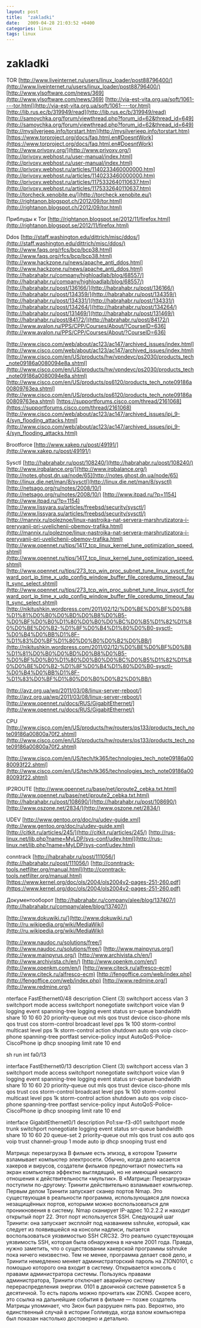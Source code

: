 ```yaml
---
layout: post
title:  "zakladki"
date:   2009-04-28 21:03:52 +0400
categories: linux
tags: linux
---
```


# zakladki
TOR
[http://www.liveinternet.ru/users/linux_loader/post88796400/](http://www.liveinternet.ru/users/linux_loader/post88796400/)
[http://www.ylsoftware.com/news/369](http://www.ylsoftware.com/news/369)
[http://via-est-vita.org.ua/soft/1061----tor.html](http://via-est-vita.org.ua/soft/1061----tor.html)
[http://lib.rus.ec/b/319949/read](http://lib.rus.ec/b/319949/read)
[http://samoychka.org/forum/viewthread.php?forum_id=62&thread_id=649](http://samoychka.org/forum/viewthread.php?forum_id=62&thread_id=649)
[http://mysilverjeep.info/torstart.htm](http://mysilverjeep.info/torstart.htm)
[https://www.torproject.org/docs/faq.html.en#DoesntWork](https://www.torproject.org/docs/faq.html.en#DoesntWork)
[http://www.privoxy.org/](http://www.privoxy.org/)
[http://privoxy.webhost.ru/user-manual/index.html](http://privoxy.webhost.ru/user-manual/index.html)
[http://privoxy.webhost.ru/articles/1140233460000000.htm](http://privoxy.webhost.ru/articles/1140233460000000.htm)
[http://privoxy.webhost.ru/articles/1175332640110637.htm](http://privoxy.webhost.ru/articles/1175332640110637.htm)
[http://torcheck.xenobite.eu/](http://torcheck.xenobite.eu/)
[http://rightanon.blogspot.ch/2012/09/tor.html](http://rightanon.blogspot.ch/2012/09/tor.html)

Приблуды к Tor
[http://rightanon.blogspot.se/2012/11/firefox.html](http://rightanon.blogspot.se/2012/11/firefox.html)


Ddos
[http://staff.washington.edu/dittrich/misc/ddos/](http://staff.washington.edu/dittrich/misc/ddos/)
[http://www.faqs.org/rfcs/bcp/bcp38.html](http://www.faqs.org/rfcs/bcp/bcp38.html)
[http://www.hackzone.ru/news/apache_anti_ddos.html](http://www.hackzone.ru/news/apache_anti_ddos.html)
[http://habrahabr.ru/company/highloadlab/blog/68557/](http://habrahabr.ru/company/highloadlab/blog/68557/)
[http://habrahabr.ru/post/136166/](http://habrahabr.ru/post/136166/)
[http://habrahabr.ru/post/134359/](http://habrahabr.ru/post/134359/)
[http://habrahabr.ru/post/134331/](http://habrahabr.ru/post/134331/)
[http://habrahabr.ru/post/134264/](http://habrahabr.ru/post/134264/)
[http://habrahabr.ru/post/131469/](http://habrahabr.ru/post/131469/)
[http://habrahabr.ru/post/84172/](http://habrahabr.ru/post/84172/)
[http://www.avalon.ru/PPS/CPP/Courses/About/?CourseID=636](http://www.avalon.ru/PPS/CPP/Courses/About/?CourseID=636)

[http://www.cisco.com/web/about/ac123/ac147/archived_issues/index.html](http://www.cisco.com/web/about/ac123/ac147/archived_issues/index.html)
[http://www.cisco.com/en/US/products/hw/vpndevc/ps2030/products_tech_note09186a0080094e8a.shtml](http://www.cisco.com/en/US/products/hw/vpndevc/ps2030/products_tech_note09186a0080094e8a.shtml)
[http://www.cisco.com/en/US/products/ps6120/products_tech_note09186a00809763ea.shtml](http://www.cisco.com/en/US/products/ps6120/products_tech_note09186a00809763ea.shtml)
[https://supportforums.cisco.com/thread/2161068](https://supportforums.cisco.com/thread/2161068)
[http://www.cisco.com/web/about/ac123/ac147/archived_issues/ipj_9-4/syn_flooding_attacks.html](http://www.cisco.com/web/about/ac123/ac147/archived_issues/ipj_9-4/syn_flooding_attacks.html)


Brootforce
[http://www.xakep.ru/post/49191/](http://www.xakep.ru/post/49191/)






Sysctl
[http://habrahabr.ru/post/108240/](http://habrahabr.ru/post/108240/)
[http://www.irqbalance.org/](http://www.irqbalance.org/)
[http://notes.ghost.dn.ua/node/65](http://notes.ghost.dn.ua/node/65)
[http://linux.die.net/man/8/sysctl](http://linux.die.net/man/8/sysctl)
[http://netsago.org/ru/notes/2008/10/](http://netsago.org/ru/notes/2008/10/)
[http://www.itpad.ru/?p=1154](http://www.itpad.ru/?p=1154)
[http://www.lissyara.su/articles/freebsd/security/sysctl/](http://www.lissyara.su/articles/freebsd/security/sysctl/)
[http://mannix.ru/poleznoe/linux-nastrojka-nat-servera-marshrutizatora-i-preryvanij-pri-uvelichenii-obemov-trafika.html](http://mannix.ru/poleznoe/linux-nastrojka-nat-servera-marshrutizatora-i-preryvanij-pri-uvelichenii-obemov-trafika.html)
[http://www.opennet.ru/tips/1417_tcp_linux_kernel_tune_optimization_speed.shtml](http://www.opennet.ru/tips/1417_tcp_linux_kernel_tune_optimization_speed.shtml)
[http://www.opennet.ru/tips/273_tcp_win_proc_subnet_tune_linux_sysctl_forward_port_ip_time_x_udp_config_window_buffer_file_coredump_timeout_fault_sync_select.shtml](http://www.opennet.ru/tips/273_tcp_win_proc_subnet_tune_linux_sysctl_forward_port_ip_time_x_udp_config_window_buffer_file_coredump_timeout_fault_sync_select.shtml)
[http://nikitushkin.wordpress.com/2011/02/12/%D0%BE%D0%BF%D0%B8%D1%81%D0%B0%D0%BD%D0%B8%D0%B5-%D0%BF%D0%B0%D1%80%D0%B0%D0%BC%D0%B5%D1%82%D1%80%D0%BE%D0%B2-%D1%8F%D0%B4%D1%80%D0%B0-sysctl-%D0%B4%D0%BB%D1%8F-%D1%83%D0%BF%D1%80%D0%B0%D0%B2%D0%BB/](http://nikitushkin.wordpress.com/2011/02/12/%D0%BE%D0%BF%D0%B8%D1%81%D0%B0%D0%BD%D0%B8%D0%B5-%D0%BF%D0%B0%D1%80%D0%B0%D0%BC%D0%B5%D1%82%D1%80%D0%BE%D0%B2-%D1%8F%D0%B4%D1%80%D0%B0-sysctl-%D0%B4%D0%BB%D1%8F-%D1%83%D0%BF%D1%80%D0%B0%D0%B2%D0%BB/)

[http://avz.org.ua/wp/2011/03/08/linux-server-reboot/](http://avz.org.ua/wp/2011/03/08/linux-server-reboot/)
[http://www.opennet.ru/docs/RUS/GigabitEthernet/](http://www.opennet.ru/docs/RUS/GigabitEthernet/)

CPU
[http://www.cisco.com/en/US/products/hw/routers/ps133/products_tech_note09186a00800a70f2.shtml](http://www.cisco.com/en/US/products/hw/routers/ps133/products_tech_note09186a00800a70f2.shtml)

[http://www.cisco.com/en/US/tech/tk365/technologies_tech_note09186a0080093f22.shtml](http://www.cisco.com/en/US/tech/tk365/technologies_tech_note09186a0080093f22.shtml)

IP2ROUTE
[http://www.opennet.ru/base/net/iproute2_cebka.txt.html](http://www.opennet.ru/base/net/iproute2_cebka.txt.html)
[http://habrahabr.ru/post/108690/](http://habrahabr.ru/post/108690/)
[http://www.oszone.net/2834/](http://www.oszone.net/2834/)



UDEV
[http://www.gentoo.org/doc/ru/udev-guide.xml](http://www.gentoo.org/doc/ru/udev-guide.xml)
[http://citkit.ru/articles/245/](http://citkit.ru/articles/245/)
[http://rus-linux.net/lib.php?name=MyLDP/sys-conf/udev.html](http://rus-linux.net/lib.php?name=MyLDP/sys-conf/udev.html)


conntrack
[http://habrahabr.ru/post/111056/](http://habrahabr.ru/post/111056/)
[http://conntrack-tools.netfilter.org/manual.html](http://conntrack-tools.netfilter.org/manual.html)
[https://www.kernel.org/doc/ols/2004/ols2004v2-pages-251-260.pdf](https://www.kernel.org/doc/ols/2004/ols2004v2-pages-251-260.pdf)







Документооборот
[http://habrahabr.ru/company/alee/blog/137407/](http://habrahabr.ru/company/alee/blog/137407/)

[http://www.dokuwiki.ru/](http://www.dokuwiki.ru/)
[http://ru.wikipedia.org/wiki/MediaWiki](http://ru.wikipedia.org/wiki/MediaWiki)

[http://www.naudoc.ru/solutions/free/](http://www.naudoc.ru/solutions/free/)
[http://www.mainpyrus.org/](http://www.mainpyrus.org/)
[http://www.archivista.ch/en/](http://www.archivista.ch/en/)
[http://www.openkm.com/en/](http://www.openkm.com/en/)
[http://www.citeck.ru/alfresco-ecm](http://www.citeck.ru/alfresco-ecm)
[http://fengoffice.com/web/index.php](http://fengoffice.com/web/index.php)
[http://www.redmine.org/](http://www.redmine.org/)





nterface FastEthernet0/48
  description Client (3)
  switchport access vlan 3
  switchport mode access
  switchport nonegotiate
  switchport voice vlan 9
  logging event spanning-tree
  logging event status
  srr-queue bandwidth share 10 10 60 20
  priority-queue out
  mls qos trust device cisco-phone
  mls qos trust cos
  storm-control broadcast level pps 1k 100
  storm-control multicast level pps 1k
  storm-control action shutdown
  auto qos voip cisco-phone
  spanning-tree portfast
  service-policy input AutoQoS-Police-CiscoPhone
  ip dhcp snooping limit rate 10
end


sh run int fa0/13

interface FastEthernet0/13
  description Client (3)
  switchport access vlan 3
  switchport mode access
  switchport nonegotiate
  switchport voice vlan 9
  logging event spanning-tree
  logging event status
  srr-queue bandwidth share 10 10 60 20
  priority-queue out
  mls qos trust device cisco-phone
  mls qos trust cos
  storm-control broadcast level pps 1k 100
  storm-control multicast level pps 1k
  storm-control action shutdown
  auto qos voip cisco-phone
  spanning-tree portfast
  service-policy input AutoQoS-Police-CiscoPhone
  ip dhcp snooping limit rate 10
end 

interface GigabitEthernet0/1
  description Po1:sw-f3-d01
  switchport mode trunk
  switchport nonegotiate
  logging event status
  srr-queue bandwidth share 10 10 60 20
  queue-set 2
  priority-queue out
  mls qos trust cos
  auto qos voip trust
  channel-group 1 mode auto
  ip dhcp snooping trust
end


Матрица: перезагрузка
В фильме есть эпизод, в котором Тринити взламывает компьютер электросети. Обычно, когда дело касается хакеров и вирусов, создатели фильмов предпочитают поместить на экран компьютера эффектно выглядящий, но не имеющий никакого отношения к действительности «мультик». В «Матрице: Перезагрузка» поступили по-другому: Тринити действительно взламывает компьютер.
Первым делом Тринити запускает сканер портов Nmap. Это существующая в реальности программа, использующаяся для поиска незащищённых портов, которыми можно воспользоваться для проникновения в систему.
Nmap сканирует IP-адрес 10.2.2.2 и находит открытый порт 22. Этот порт используется SSH.
Следующий шаг Тринити: она запускает эксплойт под названием sshnuke, который, как следует из появившейся на консоли надписи, пытается воспользоваться уязвимостью SSH CRC32. Это реально существующая уязвимость SSH, которая была обнаружена в начале 2001 года. Правда, нужно заметить, что о существовании хакерской программы sshnuke пока ничего неизвестно.
Тем не менее, программа делает своё дело, и Тринити немедленно меняет администраторский пароль на Z1ON0101, с помощью которого она входит в систему. Открывается консоль с правами администратора системы. Пользуясь правами администратора, Тринити отключает аварийную систему перераспределения энергии.
0101 в двоичной системе равняется 5 в десятичной. То есть пароль можно прочитать как ZION5. Скорее всего, это ссылка на дальнейшие события в фильме — позже создатель Матрицы упоминает, что Зион был разрушен пять раз.
Вероятно, это единственный случай в истории Голливуда, когда взлом компьютера был показан настолько достоверно и детально.